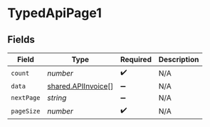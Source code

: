 # TypedApiPage1


## Fields

| Field                                                    | Type                                                     | Required                                                 | Description                                              |
| -------------------------------------------------------- | -------------------------------------------------------- | -------------------------------------------------------- | -------------------------------------------------------- |
| `count`                                                  | *number*                                                 | :heavy_check_mark:                                       | N/A                                                      |
| `data`                                                   | [shared.APIInvoice](../../models/shared/apiinvoice.md)[] | :heavy_minus_sign:                                       | N/A                                                      |
| `nextPage`                                               | *string*                                                 | :heavy_minus_sign:                                       | N/A                                                      |
| `pageSize`                                               | *number*                                                 | :heavy_check_mark:                                       | N/A                                                      |